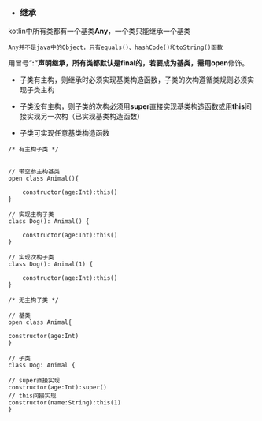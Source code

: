 * ### 继承

kotlin中所有类都有一个基类**Any**，一个类只能继承一个基类

```
Any并不是java中的Object，只有equals()、hashCode()和toString()函数
```

用冒号“**:”**声明继承，所有类都默认是final的，若要成为基类，需用**open**修饰。

* 子类有主构，则继承时必须实现基类构造函数，子类的次构遵循类规则必须实现子类主构

* 子类没有主构，则子类的次构必须用**super**直接实现基类构造函数或用**this**间接实现另一次构（已实现基类构造函数）

* 子类可实现任意基类构造函数

```
/* 有主构子类 */


// 带空参主构基类
open class Animal(){

    constructor(age:Int):this()
}

// 实现主构子类
class Dog(): Animal() {

    constructor(age:Int):this()
}

// 实现次构子类
class Dog(): Animal(1) {

    constructor(age:Int):this()
}
```

```
/* 无主构子类 */

// 基类
open class Animal{

constructor(age:Int)
}

// 子类
class Dog: Animal {

// super直接实现
constructor(age:Int):super()
// this间接实现
constructor(name:String):this(1)
}
```

### 



